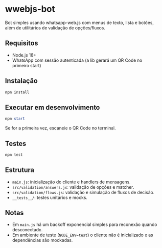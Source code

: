 # wwebjs-bot

Bot simples usando whatsapp-web.js com menus de texto, lista e botões, além de utilitários de validação de opções/fluxos.

## Requisitos
- Node.js 18+
- WhatsApp com sessão autenticada (a lib gerará um QR Code no primeiro start)

## Instalação
```powershell
npm install
```

## Executar em desenvolvimento
```powershell
npm start
```
Se for a primeira vez, escaneie o QR Code no terminal.

## Testes
```powershell
npm test
```

## Estrutura
- `main.js`: inicialização do cliente e handlers de mensagens.
- `src/validation/answers.js`: validação de opções e matcher.
- `src/validation/flows.js`: validação e simulação de fluxos de decisão.
- `__tests__/`: testes unitários e mocks.

## Notas
- Em `main.js` há um backoff exponencial simples para reconexão quando desconectado.
- Em ambiente de teste (`NODE_ENV=test`) o cliente não é inicializado e as dependências são mockadas.
